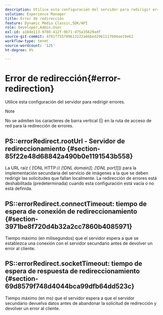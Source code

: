 ```yaml
---
description: Utilice esta configuración del servidor para redirigir errores.
solution: Experience Manager
title: Error de redirección
feature: Dynamic Media Classic,SDK/API
role: Developer,Admin,User
exl-id: a184e113-9708-412f-9b71-d75a35629adf
source-git-commit: 4f81f755789613222a66bed2961117604ae19e62
workflow-type: tm+mt
source-wordcount: '125'
ht-degree: 0%

---
```


# Error de redirección{#error-redirection}

Utilice esta configuración del servidor para redirigir errores.

>[!NOTE]
>
>No se admiten los caracteres de barra vertical (|) en la ruta de acceso de red para la redirección de errores.

## PS::errorRedirect.rootUrl - Servidor de redireccionamiento {#section-85f22e48d68842a490b0e1191543b558}

La URL raíz ( [!DNL HTTP:// *[!DNL domain]*[: *[!DNL port]*]]) para la implementación secundaria del servicio de imágenes a la que se deben redirigir las solicitudes que fallan localmente. La redirección de errores está deshabilitada (predeterminada) cuando esta configuración está vacía o no está definida.

## PS::errorRedirect.connectTimeout: tiempo de espera de conexión de redireccionamiento {#section-3971be8f720d4b32a2cc7860b4085971}

Tiempo máximo (en milisegundos) que el servidor espera a que se establezca una conexión con el servidor secundario antes de devolver un error al cliente.

## PS::errorRedirect.socketTimeout: tiempo de espera de respuesta de redireccionamiento {#section-69d8579f748d4044bca99dfb64dd523c}

Tiempo máximo (en ms) que el servidor espera a que el servidor secundario devuelva datos antes de abandonar la solicitud de redirección y devolver un error al cliente.
